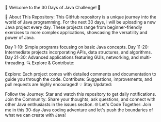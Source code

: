 🚀 Welcome to the 30 Days of Java Challenge! 🚀

🌟 About This Repository:
This GitHub repository is a unique journey into the world of Java programming. For the next 30 days, I will be uploading a new Java project every day. These projects range from beginner-friendly exercises to more complex applications, showcasing the versatility and power of Java.

Day 1-10: Simple programs focusing on basic Java concepts.
Day 11-20: Intermediate projects incorporating APIs, data structures, and algorithms.
Day 21-30: Advanced applications featuring GUIs, networking, and multi-threading.
🔍 Explore & Contribute:

Explore: Each project comes with detailed comments and documentation to guide you through the code.
Contribute: Suggestions, improvements, and pull requests are highly encouraged!
💡 Stay Updated:

Follow the Journey: Star and watch this repository to get daily notifications.
Join the Community: Share your thoughts, ask questions, and connect with other Java enthusiasts in the issues section.
🌐 Let's Code Together:
Join me in this 30-day Java coding adventure and let's push the boundaries of what we can create with Java!

